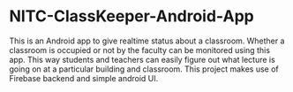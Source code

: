 # NITC-ClassKeeper-Android-App
This is an Android app to give realtime status about a classroom. Whether a classroom is occupied or not by the faculty can be monitored using this app. This way students and teachers can easily figure out what lecture is going on at a particular building and classroom. This project makes use of Firebase backend and simple android UI.
